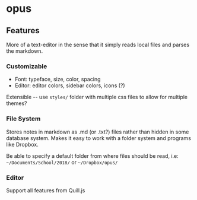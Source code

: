 # opus

## Features

More of a text-editor in the sense that it simply reads local files and parses the markdown.

### Customizable
- Font: typeface, size, color, spacing
- Editor: editor colors, sidebar colors, icons (?)

Extensible -- use `styles/` folder with multiple css files to allow for multiple themes?

### File System
Stores notes in markdown as .md (or .txt?) files rather than hidden in some database system. Makes it easy to work with a folder system and programs like Dropbox.

Be able to specify a default folder from where files should be read, i.e:
`~/Documents/School/2018/` or `~/Dropbox/opus/`

### Editor


Support all features from Quill.js
